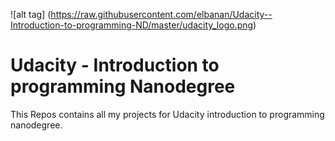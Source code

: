 ![alt tag] (https://raw.githubusercontent.com/elbanan/Udacity--Introduction-to-programming-ND/master/udacity_logo.png)

#  Udacity - Introduction to programming Nanodegree 

This Repos contains all my projects for Udacity introduction to programming nanodegree.


